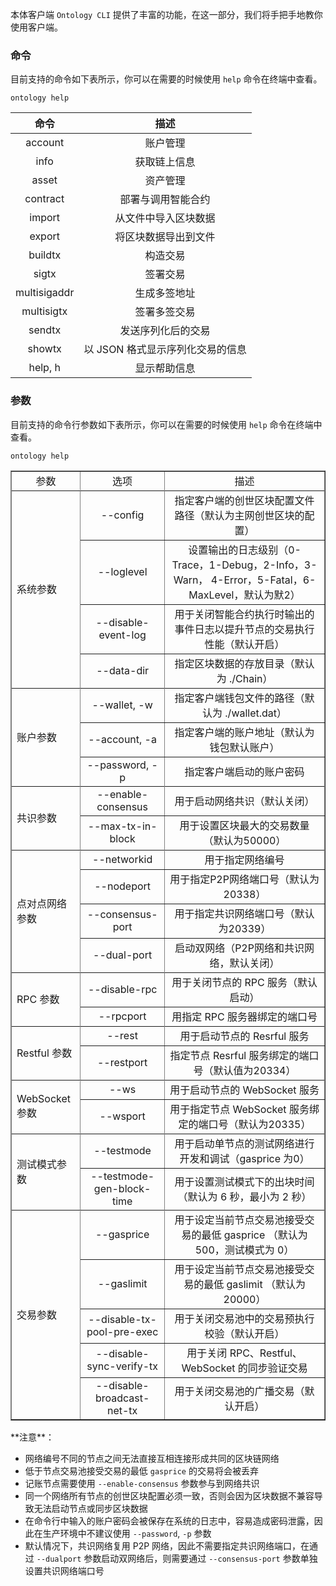 
本体客户端 `Ontology CLI` 提供了丰富的功能，在这一部分，我们将手把手地教你使用客户端。

### 命令

目前支持的命令如下表所示，你可以在需要的时候使用 `help` 命令在终端中查看。

```shell
ontology help
```

|     命令     |               描述               |
| :----------: | :------------------------------: |
|   account    |             账户管理             |
|     info     |           获取链上信息           |
|    asset     |             资产管理             |
|   contract   |        部署与调用智能合约        |
|    import    |       从文件中导入区块数据       |
|    export    |       将区块数据导出到文件       |
|   buildtx    |             构造交易             |
|    sigtx     |             签署交易             |
| multisigaddr |           生成多签地址           |
|  multisigtx  |           签署多签交易           |
|    sendtx    |        发送序列化后的交易        |
|    showtx    | 以 JSON 格式显示序列化交易的信息 |
|   help, h    |           显示帮助信息           |

### 参数

目前支持的命令行参数如下表所示，你可以在需要的时候使用 `help` 命令在终端中查看。

```shell
ontology help
```

<table cellspacing=0 border=1>
    <tr>
        <td align="center" style=min-width:50px>参数</td>
        <td align="center" style=min-width:50px>选项</td>
        <td align="center" style=min-width:50px>描述</td>
    </tr>
    <tr>
        <td style=min-width:50px rowspan="5">系统参数</td>
    </tr>
    <tr>
        <td align="center" style=min-width:50px>--config</td>
        <td align="center" style=min-width:50px>指定客户端的创世区块配置文件路径（默认为主网创世区块的配置）</td>
    </tr>
    <tr>
        <td align="center" style=min-width:50px>--loglevel</td>
        <td align="center" style=min-width:50px>设置输出的日志级别（0-Trace，1-Debug，2-Info，3-Warn， 4-Error，5-Fatal，6-MaxLevel，默认为默2）</td>
    </tr>
    <tr>
        <td align="center" style=min-width:50px>--disable-event-log</td>
        <td align="center" style=min-width:50px>用于关闭智能合约执行时输出的事件日志以提升节点的交易执行性能（默认开启）</td>
    </tr>
    <tr>
        <td align="center" style=min-width:50px>--data-dir</td>
        <td align="center" style=min-width:50px>指定区块数据的存放目录（默认为 ./Chain）</td>
    </tr>
    <tr>
        <td style=min-width:50px rowspan="4">账户参数</td>
    </tr>
    <tr>
        <td align="center" style=min-width:50px>--wallet, -w</td>
        <td align="center" style=min-width:50px>指定客户端钱包文件的路径（默认为 ./wallet.dat）</td>
    </tr>
    <tr>
        <td align="center" style=min-width:50px>--account, -a</td>
        <td align="center" style=min-width:50px>指定客户端的账户地址（默认为钱包默认账户）</td>
    </tr>
    <tr>
        <td align="center" style=min-width:50px>--password, -p</td>
        <td align="center" style=min-width:50px>指定客户端启动的账户密码</td>
    </tr>
         <td style=min-width:50px rowspan="3">共识参数</td>
    <tr>
        <td align="center" style=min-width:50px>--enable-consensus</td>
        <td align="center" style=min-width:50px>用于启动网络共识（默认关闭）</td>
    </tr>
    <tr>
        <td align="center" style=min-width:50px>--max-tx-in-block</td>
        <td align="center" style=min-width:50px>用于设置区块最大的交易数量（默认为50000）</td>
    </tr>
    <tr>
        <td style=min-width:50px rowspan="5">点对点网络参数</td>
    </tr>
    <tr>
        <td align="center" style=min-width:50px>--networkid</td>
        <td align="center" style=min-width:50px>用于指定网络编号</td>
    </tr>
    <tr>
        <td align="center" style=min-width:50px>--nodeport</td>
        <td align="center" style=min-width:50px>用于指定P2P网络端口号（默认为20338）</td>
    </tr>
    <tr>
        <td align="center" style=min-width:50px>--consensus-port</td>
        <td align="center" style=min-width:50px>用于指定共识网络端口号（默认为20339）</td>
    </tr>
    <tr>
        <td align="center" style=min-width:50px>--dual-port</td>
        <td align="center" style=min-width:50px>启动双网络（P2P网络和共识网络，默认关闭）</td>
    </tr>
    <tr>
        <td style=min-width:50px rowspan="3">RPC 参数</td>
    </tr>
    <tr>
        <td align="center" style=min-width:50px>--disable-rpc</td>
        <td align="center" style=min-width:50px>用于关闭节点的 RPC 服务（默认启动）</td>
    </tr>
    <tr>
        <td align="center" style=min-width:50px>--rpcport</td>
        <td align="center" style=min-width:50px>用指定 RPC 服务器绑定的端口号</td>
    </tr>
    <tr>
        <td style=min-width:50px rowspan="3">Restful 参数</td>
    </tr>
    <tr>
        <td align="center" style=min-width:50px>--rest</td>
        <td align="center" style=min-width:50px>用于启动节点的 Resrful 服务</td>
    </tr>
    <tr>
        <td align="center" style=min-width:50px>--restport</td>
        <td align="center" style=min-width:50px>指定节点 Resrful 服务绑定的端口号（默认值为20334）</td>
    </tr>
    <tr>
        <td style=min-width:50px rowspan="3">WebSocket 参数</td>
    </tr>
    <tr>
        <td align="center" style=min-width:50px>--ws</td>
        <td align="center" style=min-width:50px>用于启动节点的 WebSocket 服务</td>
    </tr>
    <tr>
        <td align="center" style=min-width:50px>--wsport</td>
        <td align="center" style=min-width:50px>用于指定节点 WebSocket 服务绑定的端口号（默认为20335）</td>
    </tr>
    <tr>
        <td style=min-width:50px rowspan="3">测试模式参数</td>
    </tr>
    <tr>
        <td align="center" style=min-width:50px>--testmode</td>
        <td align="center" style=min-width:50px>用于启动单节点的测试网络进行开发和调试（gasprice 为0）</td>
    </tr>
    <tr>
        <td align="center" style=min-width:50px>--testmode-gen-block-time</td>
        <td align="center" style=min-width:50px>用于设置测试模式下的出块时间（默认为 6 秒，最小为 2 秒）</td>
    </tr>
    <tr>
        <td style=min-width:50px rowspan="6">交易参数</td>
    </tr>
    <tr>
        <td align="center" style=min-width:50px>--gasprice</td>
        <td align="center" style=min-width:50px>用于设定当前节点交易池接受交易的最低 gasprice （默认为500，测试模式为 0）</td>
    </tr>
    <tr>
        <td align="center" style=min-width:50px>--gaslimit</td>
        <td align="center" style=min-width:50px>用于设定当前节点交易池接受交易的最低 gaslimit （默认为20000）</td>
    </tr>
    <tr>
        <td align="center" style=min-width:50px>--disable-tx-pool-pre-exec</td>
        <td align="center" style=min-width:50px>用于关闭交易池中的交易预执行校验（默认开启）</td>
    </tr>
    <tr>
        <td align="center" style=min-width:50px>--disable-sync-verify-tx</td>
        <td align="center" style=min-width:50px>用于关闭 RPC、Restful、WebSocket 的同步验证交易</td>
    </tr>
    <tr>
        <td align="center" style=min-width:50px>--disable-broadcast-net-tx</td>
        <td align="center" style=min-width:50px>用于关闭交易池的广播交易（默认开启）</td>
    </tr>
</table>

<p class="tip">
**注意**：

- 网络编号不同的节点之间无法直接互相连接形成共同的区块链网络
- 低于节点交易池接受交易的最低 `gasprice` 的交易将会被丢弃
- 记账节点需要使用 `--enable-consensus` 参数参与到网络共识
- 同一个网络所有节点的创世区块配置必须一致，否则会因为区块数据不兼容导致无法启动节点或同步区块数据
- 在命令行中输入的账户密码会被保存在系统的日志中，容易造成密码泄露，因此在生产环境中不建议使用 `--password`, `-p` 参数
- 默认情况下，共识网络复用 P2P 网络，因此不需要指定共识网络端口，在通过 `--dualport` 参数启动双网络后，则需要通过 `--consensus-port`
 参数单独设置共识网络端口号
</p>

